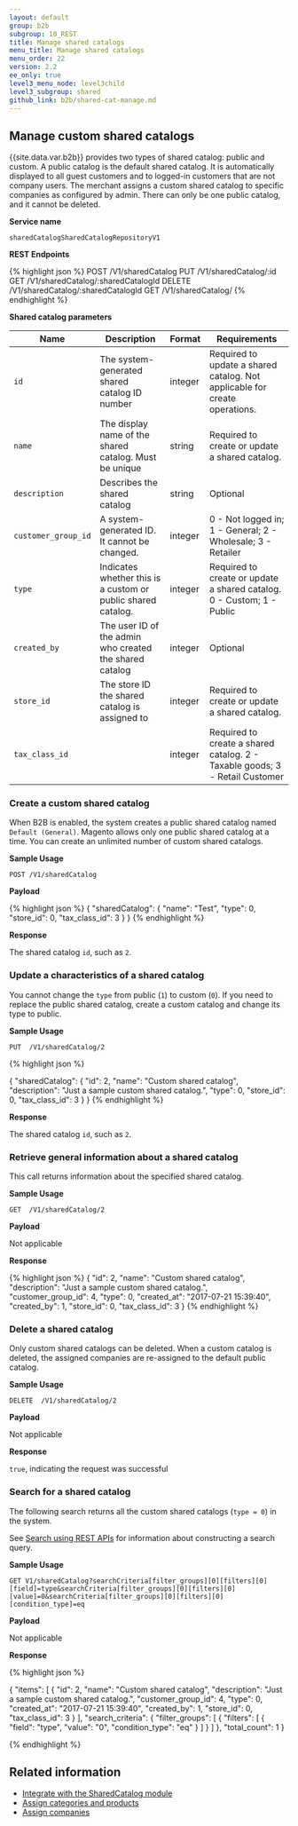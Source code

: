 ```yaml
---
layout: default
group: b2b
subgroup: 10_REST
title: Manage shared catalogs
menu_title: Manage shared catalogs
menu_order: 22
version: 2.2
ee_only: true
level3_menu_node: level3child
level3_subgroup: shared
github_link: b2b/shared-cat-manage.md
---
```


## Manage custom shared catalogs

{{site.data.var.b2b}} provides two types of shared catalog: public and custom. A public catalog is the default shared catalog. It is automatically displayed to all guest customers and to logged-in customers that are not company users. The merchant assigns a custom shared catalog to specific companies as configured by admin. There can only be one public catalog, and it cannot be deleted.

**Service name**

`sharedCatalogSharedCatalogRepositoryV1`

**REST Endpoints**

{% highlight json %}
POST /V1/sharedCatalog
PUT  /V1/sharedCatalog/:id
GET  /V1/sharedCatalog/:sharedCatalogId
DELETE  /V1/sharedCatalog/:sharedCatalogId
GET  /V1/sharedCatalog/
{% endhighlight %}

**Shared catalog parameters**

Name | Description | Format | Requirements
--- | --- | --- | ---
`id` | The system-generated shared catalog ID number | integer | Required to update a shared catalog. Not applicable for create operations.
`name` | The display name of the shared catalog. Must be unique | string | Required to create or update a shared catalog.
`description` | Describes the shared catalog | string | Optional
`customer_group_id` | A system-generated ID. It cannot be changed. | integer |  0 - Not logged in; 1 - General; 2 - Wholesale; 3 - Retailer
`type` | Indicates whether this is a custom or public shared catalog. | integer | Required to create or update a shared catalog. 0 - Custom; 1 - Public
`created_by` | The user ID of the admin who created the shared catalog | integer | Optional
`store_id`  | The store ID the shared catalog is assigned to | integer | Required to create or update a shared catalog.
`tax_class_id`  | | integer |  Required to create a shared catalog. 2 - Taxable goods; 3 - Retail Customer


### Create a custom shared catalog

When B2B is enabled, the system creates a public shared catalog named `Default (General)`. Magento allows only one public shared catalog at a time. You can create an unlimited number of custom shared catalogs.

**Sample Usage**

`POST /V1/sharedCatalog`

**Payload**

{% highlight json %}
{
  "sharedCatalog": {
    "name": "Test",
    "type": 0,
    "store_id": 0,
    "tax_class_id": 3
  }
}
{% endhighlight %}

**Response**

The shared catalog `id`, such as `2`.

### Update a characteristics of a shared catalog

You cannot change the `type` from public (`1`) to custom (`0`). If you need to replace the public shared catalog, create a custom catalog and change its type to public.

**Sample Usage**

`PUT  /V1/sharedCatalog/2`

{% highlight json %}

{
  "sharedCatalog": {
    "id": 2,
    "name": "Custom shared catalog",
    "description": "Just a sample custom shared catalog.",
    "type": 0,
    "store_id": 0,
    "tax_class_id": 3
  }
}
{% endhighlight %}

**Response**

The shared catalog `id`, such as `2`.

### Retrieve general information about a shared catalog

This call returns information about the specified shared catalog.

**Sample Usage**

`GET  /V1/sharedCatalog/2`

**Payload**

Not applicable

**Response**

{% highlight json %}
{
    "id": 2,
    "name": "Custom shared catalog",
    "description": "Just a sample custom shared catalog.",
    "customer_group_id": 4,
    "type": 0,
    "created_at": "2017-07-21 15:39:40",
    "created_by": 1,
    "store_id": 0,
    "tax_class_id": 3
}
{% endhighlight %}

### Delete a shared catalog

Only custom shared catalogs can be deleted. When a custom catalog is deleted, the assigned companies are re-assigned to the default public catalog.

**Sample Usage**

`DELETE  /V1/sharedCatalog/2`

**Payload**

Not applicable

**Response**

`true`, indicating the request was successful

### Search for a shared catalog

The following search returns all the custom shared catalogs (`type = 0`) in the system.

See [Search using REST APIs]({{page.baseurl}}howdoi/webapi/search-criteria.html) for information about constructing a search query.

**Sample Usage**

`GET V1/sharedCatalog?searchCriteria[filter_groups][0][filters][0][field]=type&searchCriteria[filter_groups][0][filters][0][value]=0&searchCriteria[filter_groups][0][filters][0][condition_type]=eq`

**Payload**

Not applicable

**Response**

{% highlight json %}

{
    "items": [
        {
            "id": 2,
            "name": "Custom shared catalog",
            "description": "Just a sample custom shared catalog.",
            "customer_group_id": 4,
            "type": 0,
            "created_at": "2017-07-21 15:39:40",
            "created_by": 1,
            "store_id": 0,
            "tax_class_id": 3
        }
    ],
    "search_criteria": {
        "filter_groups": [
            {
                "filters": [
                    {
                        "field": "type",
                        "value": "0",
                        "condition_type": "eq"
                    }
                ]
            }
        ]
    },
    "total_count": 1
}

{% endhighlight %}

## Related information

* [Integrate with the SharedCatalog module]({{page.baseurl}}b2b/shared-catalog.html)
* [Assign categories and products]({{page.baseurl}}b2b/shared-cat-product-assign.html)
* [Assign companies]({{page.baseurl}}b2b/shared-cat-company.html)
